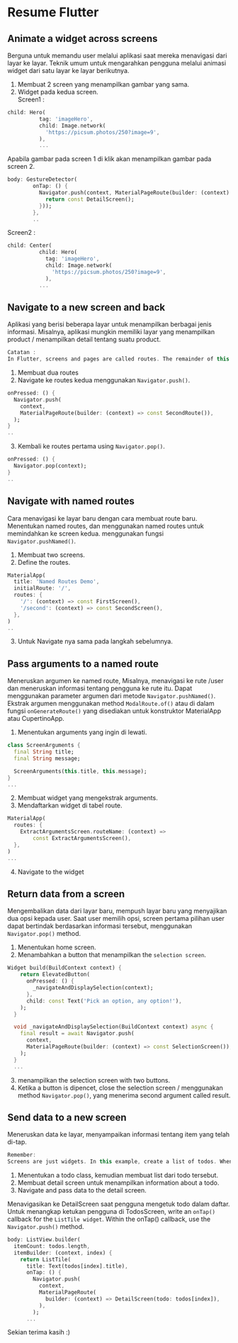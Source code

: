 <h1>Resume Flutter</h1>

## Animate a widget across screens
Berguna untuk memandu user melalui aplikasi saat mereka menavigasi dari layar ke layar. Teknik umum untuk mengarahkan pengguna melalui animasi widget dari satu layar ke layar berikutnya. 
1. Membuat 2 screen yang menampilkan gambar yang sama.
2. Widget pada kedua screen.<br>
Screen1 : 
```dart
child: Hero(
          tag: 'imageHero',
          child: Image.network(
            'https://picsum.photos/250?image=9',
          ),
          ...
```
Apabila gambar pada screen 1 di klik akan menampilkan gambar pada screen 2.
```dart
body: GestureDetector(
        onTap: () {
          Navigator.push(context, MaterialPageRoute(builder: (context) {
            return const DetailScreen();
          }));
        },
        ..
```
Screen2 : 
```dart
child: Center(
          child: Hero(
            tag: 'imageHero',
            child: Image.network(
              'https://picsum.photos/250?image=9',
            ),
          ...
```

## Navigate to a new screen and back
Aplikasi yang berisi beberapa layar untuk menampilkan berbagai jenis informasi. Misalnya, aplikasi mungkin memiliki layar yang menampilkan product / menampilkan detail tentang suatu product.
```dart
Catatan :
In Flutter, screens and pages are called routes. The remainder of this recipe refers to routes.
```
1. Membuat dua routes
2. Navigate ke routes kedua menggunakan ``Navigator.push()``.
```dart
onPressed: () {
  Navigator.push(
    context,
    MaterialPageRoute(builder: (context) => const SecondRoute()),
  );
}
..
```
3. Kembali ke routes pertama using ``Navigator.pop()``.
```dart
onPressed: () {
  Navigator.pop(context);
}
..
```

## Navigate with named routes
Cara menavigasi ke layar baru dengan cara membuat route baru. Menentukan named routes, dan menggunakan named routes untuk memindahkan ke screen kedua. menggunakan fungsi ``Navigator.pushNamed()``.
1. Membuat two screens.
2. Define the routes.
```dart
MaterialApp(
  title: 'Named Routes Demo',
  initialRoute: '/',
  routes: {
    '/': (context) => const FirstScreen(),
    '/second': (context) => const SecondScreen(),
  },
)
..
```
3. Untuk Navigate nya sama pada langkah sebelumnya.


## Pass arguments to a named route
Meneruskan argumen ke named route, Misalnya, menavigasi ke rute /user dan meneruskan informasi tentang pengguna ke rute itu. Dapat menggunakan parameter argumen dari metode ``Navigator.pushNamed()``. Ekstrak argumen menggunakan method ``ModalRoute.of()`` atau di dalam fungsi ``onGenerateRoute()`` yang disediakan untuk konstruktor MaterialApp atau CupertinoApp.
1. Menentukan arguments yang ingin di lewati.
```dart
class ScreenArguments {
  final String title;
  final String message;

  ScreenArguments(this.title, this.message);
}
...
```
2. Membuat widget yang mengekstrak arguments.
3. Mendaftarkan widget di tabel route.
```dart
MaterialApp(
  routes: {
    ExtractArgumentsScreen.routeName: (context) =>
        const ExtractArgumentsScreen(),
  },
)
...
```
4. Navigate to the widget


## Return data from a screen
Mengembalikan data dari layar baru, mempush layar baru yang menyajikan dua opsi kepada user. Saat user memilih opsi, screen pertama pilihan user dapat bertindak berdasarkan informasi tersebut, menggunakan ``Navigator.pop()`` method.
1. Menentukan home screen.
2. Menambahkan a button that menampilkan the ``selection screen``.
```dart
Widget build(BuildContext context) {
    return ElevatedButton(
      onPressed: () {
        _navigateAndDisplaySelection(context);
      },
      child: const Text('Pick an option, any option!'),
    );
  }

  void _navigateAndDisplaySelection(BuildContext context) async {
    final result = await Navigator.push(
      context,
      MaterialPageRoute(builder: (context) => const SelectionScreen()),
    );
  }
  ...
  ```
  3. menampilkan the selection screen with two buttons.
  4. Ketika a button is dipencet, close the selection screen /
  menggunakan method ``Navigator.pop()``, yang menerima second argument called result.


## Send data to a new screen
Meneruskan data ke layar, menyampaikan informasi tentang item yang telah di-tap.

```dart
Remember: 
Screens are just widgets. In this example, create a list of todos. When a todo is tapped, navigate to a new screen (widget) that displays information about the todo.
```
1. Menentukan a todo class, kemudian membuat list dari todo tersebut.
2. Membuat detail screen untuk menampilkan information about a todo.
3. Navigate and pass data to the detail screen.

Menavigasikan ke DetailScreen saat pengguna mengetuk todo dalam daftar. Untuk menangkap ketukan pengguna di TodosScreen, write an ``onTap()`` callback for the ``ListTile widget``. Within the onTap() callback, use the ``Navigator.push()`` method.
```dart
body: ListView.builder(
  itemCount: todos.length,
  itemBuilder: (context, index) {
    return ListTile(
      title: Text(todos[index].title),
      onTap: () {
        Navigator.push(
          context,
          MaterialPageRoute(
            builder: (context) => DetailScreen(todo: todos[index]),
          ),
        );
      ...
```
Sekian terima kasih :)